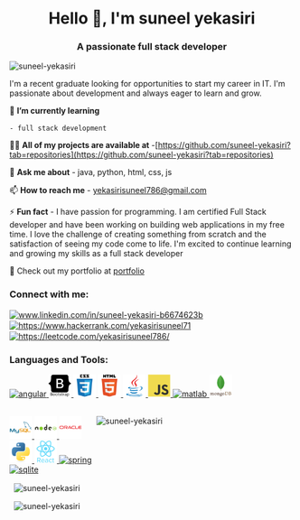 <h1 align="center">Hello 👋, I'm suneel yekasiri</h1>
<h3 align="center">A passionate full stack developer</h3>
<p align="left"> <img src="https://komarev.com/ghpvc/?username=suneel-yekasiri&label=Profile%20views&color=0e75b6&style=flat" alt="suneel-yekasiri" /> </p>

I'm a recent graduate looking for opportunities to start my career in IT. I'm passionate about development and always eager to learn and grow.

 🌱 **I’m currently learning**
 
    - full stack development

 👨‍💻 **All of my projects are available at** -[https://github.com/suneel-yekasiri?tab=repositories](https://github.com/suneel-yekasiri?tab=repositories)
    
 💬 **Ask me about** - java, python, html, css, js
 
 📫 **How to reach me** - yekasirisuneel786@gmail.com
 
 ⚡ **Fun fact** - I have passion for programming. I am certified Full Stack developer and have been working on building web applications in my free time. I love the challenge of creating something from scratch and the satisfaction of seeing my code come to life. I'm excited to continue learning and growing my skills as a full stack developer

 👨 Check out my portfolio at [portfolio](https://lnkd.in/gupCB6RH)

<h3 align="left">Connect with me:</h3>
<p align="left">
<a href="https://www.linkedin.com/in/suneel-yekasiri-b6674623b/" target="blank"><img align="center" src="https://raw.githubusercontent.com/rahuldkjain/github-profile-readme-generator/master/src/images/icons/Social/linked-in-alt.svg" alt="www.linkedin.com/in/suneel-yekasiri-b6674623b" height="30" width="40" margin="10px" padding="10px" />
 </a>
<a href="https://www.hackerrank.com/yekasirisuneel71" target="blank"><img align="center" src="https://raw.githubusercontent.com/rahuldkjain/github-profile-readme-generator/master/src/images/icons/Social/hackerrank.svg" alt="https://www.hackerrank.com/yekasirisuneel71" height="30" width="40" margin="10px" padding="10px" />
 </a>
<a href="https://leetcode.com/yekasirisuneel786/" target="blank"><img align="center" src="https://raw.githubusercontent.com/rahuldkjain/github-profile-readme-generator/master/src/images/icons/Social/leet-code.svg" alt="https://leetcode.com/yekasirisuneel786/" height="30" width="40" margin="10px" padding="10px" />
 </a>
</p>

<h3 align="left">Languages and Tools:</h3>

<p align="left"> 
 <a href="https://angular.io" target="_blank" rel="noreferrer"> <img src="https://angular.io/assets/images/logos/angular/angular.svg" alt="angular" width="40" height="40" margin="10px" padding="10px"/> </a>
 <a href="https://getbootstrap.com" target="_blank" rel="noreferrer"> <img src="https://raw.githubusercontent.com/devicons/devicon/master/icons/bootstrap/bootstrap-plain-wordmark.svg" alt="bootstrap" width="40" height="40" margin="10px" padding="10px"/> </a> 
 <a href="https://www.w3schools.com/css/" target="_blank" rel="noreferrer"> <img src="https://raw.githubusercontent.com/devicons/devicon/master/icons/css3/css3-original-wordmark.svg" alt="css3" width="40" height="40" margin="10px" padding="10px"/> </a>
 <a href="https://www.w3.org/html/" target="_blank" rel="noreferrer"> <img src="https://raw.githubusercontent.com/devicons/devicon/master/icons/html5/html5-original-wordmark.svg" alt="html5" width="40" height="40" margin="10px" padding="10px"/> </a> 
 <a href="https://www.java.com" target="_blank" rel="noreferrer"> <img src="https://raw.githubusercontent.com/devicons/devicon/master/icons/java/java-original.svg" alt="java" width="40" height="40" margin="10px" padding="10px"/>
 </a>
 <a href="https://developer.mozilla.org/en-US/docs/Web/JavaScript" target="_blank" rel="noreferrer"> <img src="https://raw.githubusercontent.com/devicons/devicon/master/icons/javascript/javascript-original.svg" alt="javascript" width="40" height="40" margin="10px" padding="10px"/>
 </a> 
 <a href="https://www.mathworks.com/" target="_blank" rel="noreferrer"> <img src="https://upload.wikimedia.org/wikipedia/commons/2/21/Matlab_Logo.png" alt="matlab" width="40" height="40" margin="10px" padding="10px"/> </a> 
 <a href="https://www.mongodb.com/" target="_blank" rel="noreferrer"> <img src="https://raw.githubusercontent.com/devicons/devicon/master/icons/mongodb/mongodb-original-wordmark.svg" alt="mongodb" width="40" height="40" margin="10px" padding="10px"/> </a>
 <br><br> <p>
 <img align="right" height="300px" width="350px" src="https://github-readme-stats.vercel.app/api/top-langs?username=suneel-yekasiri&show_icons=true&locale=en&layout=compact" alt="suneel-yekasiri" />
</p>
 <a href="https://www.mysql.com/" target="_blank" rel="noreferrer"> <img src="https://raw.githubusercontent.com/devicons/devicon/master/icons/mysql/mysql-original-wordmark.svg" alt="mysql" width="40" height="40" margin="10px" padding="10px"/> </a> 
 <a href="https://nodejs.org" target="_blank" rel="noreferrer"> <img src="https://raw.githubusercontent.com/devicons/devicon/master/icons/nodejs/nodejs-original-wordmark.svg" alt="nodejs" width="40" height="40" margin="10px" padding="10px"/> </a> 
 <a href="https://www.oracle.com/" target="_blank" rel="noreferrer"> <img src="https://raw.githubusercontent.com/devicons/devicon/master/icons/oracle/oracle-original.svg" alt="oracle" width="40" height="40" margin="10px" padding="10px"/> </a> 
 <a href="https://www.python.org" target="_blank" rel="noreferrer"> <img src="https://raw.githubusercontent.com/devicons/devicon/master/icons/python/python-original.svg" alt="python" width="40" height="40"/> </a> 
 <a href="https://reactjs.org/" target="_blank" rel="noreferrer"> <img src="https://raw.githubusercontent.com/devicons/devicon/master/icons/react/react-original-wordmark.svg" alt="react" width="40" height="40" margin="10px" padding="10px"/> </a> 
 <a href="https://spring.io/" target="_blank" rel="noreferrer"> <img src="https://www.vectorlogo.zone/logos/springio/springio-icon.svg" alt="spring" width="40" height="40" margin="10px" padding="10px"/> </a> 
 <a href="https://www.sqlite.org/" target="_blank" rel="noreferrer"> <img src="https://www.vectorlogo.zone/logos/sqlite/sqlite-icon.svg" alt="sqlite" width="40" height="40" margin="10px" padding="10px"/> </a> 
</p>

<p>&nbsp;
 <img align="center" src="https://github-readme-stats.vercel.app/api?username=suneel-yekasiri&show_icons=true&locale=en" alt="suneel-yekasiri" />
</p>

<p>&nbsp;
 <img align="center" src="https://github-readme-streak-stats.herokuapp.com/?user=suneel-yekasiri&" alt="suneel-yekasiri" />
</p>




